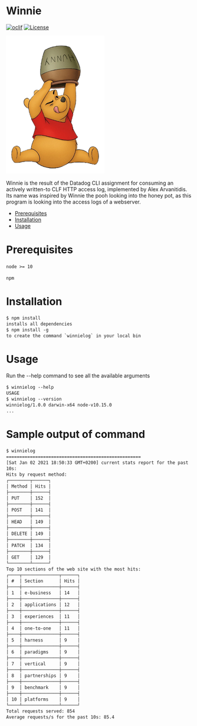 Winnie
======
[![oclif](https://img.shields.io/badge/cli-oclif-brightgreen.svg)](https://oclif.io)
[![License](https://img.shields.io/npm/l/winnie.svg)](https://github.com/alarv/winnie/blob/master/package.json)

![Winnie](assets/winnie.png)

Winnie is the result of the Datadog CLI assignment for consuming an actively written-to CLF HTTP access log, implemented by Alex Arvanitidis. Its name was inspired by Winnie the pooh looking into the honey pot, as this program is looking into the access logs of a webserver.  

<!-- toc -->
* [Prerequisites](#prerequisites)
* [Installation](#installation)
* [Usage](#usage)
<!-- tocstop -->

# Prerequisites
```node >= 10```

```npm```

# Installation
```sh-session
$ npm install
installs all dependencies
$ npm install -g
to create the command `winnielog` in your local bin
```
# Usage
Run the --help command to see all the available arguments

<!-- usage -->
```sh-session
$ winnielog --help
USAGE
$ winnielog --version
winnielog/1.0.0 darwin-x64 node-v10.15.0
...
```
<!-- usagestop -->



# Sample output of command
```sh-session
$ winnielog
===================================================
[Sat Jan 02 2021 18:50:33 GMT+0200] current stats report for the past 10s:
Hits by request method: 
┌────────┬──────┐
│ Method │ Hits │
├────────┼──────┤
│ PUT    │ 152  │
├────────┼──────┤
│ POST   │ 141  │
├────────┼──────┤
│ HEAD   │ 149  │
├────────┼──────┤
│ DELETE │ 149  │
├────────┼──────┤
│ PATCH  │ 134  │
├────────┼──────┤
│ GET    │ 129  │
└────────┴──────┘
Top 10 sections of the web site with the most hits:
┌────┬──────────────┬──────┐
│ #  │ Section      │ Hits │
├────┼──────────────┼──────┤
│ 1  │ e-business   │ 14   │
├────┼──────────────┼──────┤
│ 2  │ applications │ 12   │
├────┼──────────────┼──────┤
│ 3  │ experiences  │ 11   │
├────┼──────────────┼──────┤
│ 4  │ one-to-one   │ 11   │
├────┼──────────────┼──────┤
│ 5  │ harness      │ 9    │
├────┼──────────────┼──────┤
│ 6  │ paradigms    │ 9    │
├────┼──────────────┼──────┤
│ 7  │ vertical     │ 9    │
├────┼──────────────┼──────┤
│ 8  │ partnerships │ 9    │
├────┼──────────────┼──────┤
│ 9  │ benchmark    │ 9    │
├────┼──────────────┼──────┤
│ 10 │ platforms    │ 9    │
└────┴──────────────┴──────┘
Total requests served: 854
Average requests/s for the past 10s: 85.4
```

